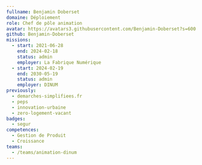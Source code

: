 ```yaml
---
fullname: Benjamin Doberset
domaine: Déploiement
role: Chef de pôle animation
avatar: https://avatars3.githubusercontent.com/Benjamin-Doberset?s=600
github: Benjamin-Doberset
missions:
  - start: 2021-06-28
    end: 2024-02-18
    status: admin
    employer: La Fabrique Numérique
  - start: 2024-02-19
    end: 2030-05-19
    status: admin
    employer: DINUM
previously:
  - demarches-simplifiees.fr
  - peps
  - innovation-urbaine
  - zero-logement-vacant
badges:
  - segur
competences:
  - Gestion de Produit
  - Croissance
teams:
  - /teams/animation-dinum
---
```

